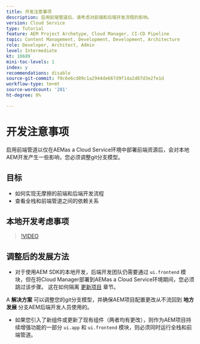 ```yaml
---
title: 开发注意事项
description: 启用前端管道后，请考虑对前端和后端开发流程的影响。
version: Cloud Service
type: Tutorial
feature: AEM Project Archetype, Cloud Manager, CI-CD Pipeline
topic: Content Management, Development, Development, Architecture
role: Developer, Architect, Admin
level: Intermediate
kt: 10689
mini-toc-levels: 1
index: y
recommendations: disable
source-git-commit: f0c6e6cd09c1a2944de667d9f14a2d87d3e2fe1d
workflow-type: tm+mt
source-wordcount: '201'
ht-degree: 0%

---
```



# 开发注意事项

启用前端管道以仅在AEMas a Cloud Service环境中部署前端资源后，会对本地AEM开发产生一些影响，您必须调整git分支模型。

## 目标

* 如何实现无摩擦的前端和后端开发流程
* 查看全栈和前端管道之间的依赖关系


## 本地开发考虑事项

>[!VIDEO](https://video.tv.adobe.com/v/3409421/)


## 调整后的发展方法

* 对于使用AEM SDK的本地开发，后端开发团队仍需要通过 `ui.frontend` 模块，但在将Cloud Manager部署到AEMas a Cloud Service环境期间，您必须跳过该步骤。 这在如何隔离 [更新项目](update-project.md) 章节。

A __解决方案__ 可以调整您的git分支模型，并确保AEM项目配置更改从不流回到 __地方发展__ 分支AEM后端开发人员使用的。


* 如果您引入了新组件或更新了现有组件（两者均有更改），则作为AEM项目持续增强功能的一部分 `ui.app` 和 `ui.frontend` 模块，则必须同时运行全栈和前端管道。



